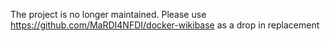 The project is no longer maintained. Please use https://github.com/MaRDI4NFDI/docker-wikibase as a drop in replacement
